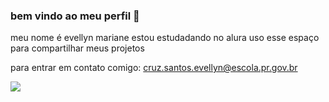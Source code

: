 ### bem vindo ao meu perfil 👋

meu nome é evellyn mariane
estou estudadando no alura
uso esse espaço para compartilhar meus projetos

para entrar em contato comigo:
cruz.santos.evellyn@escola.pr.gov.br

![](https://media.tenor.com/fbF57z1HByQAAAAM/cute-hearts.gif)
